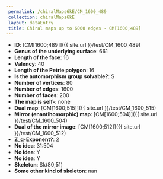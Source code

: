```yaml
--- 
 permalink: /chiralMaps6kE/CM_1600_489 
 collection: chiralMaps6kE
 layout: dataEntry
 title: Chiral maps up to 6000 edges - CM[1600;489]
---
```


- **ID**: [CM[1600;489]]({{ site.url }}/test/CM_1600_489)
- **Genus of the underlying surface**: 661
- **Length of the face**: 16
- **Valency**: 40
- **Length of the Petrie polygon**: 16
- **Is the automorphism group solvable?**: S
- **Number of vertices**: 80
- **Number of edges**: 1600
- **Number of faces**: 200
- **The map is self-**: none
- **Dual map**: [CM[1600;515]]({{ site.url }}/test/CM_1600_515)
- **Mirror (enantihomorphic) map**: [CM[1600;504]]({{ site.url }}/test/CM_1600_504)
- **Dual of the mirror image**: [CM[1600;512]]({{ site.url }}/test/CM_1600_512)
- **Z_q-Exponent?**: 2
- **No idea**:  31:504
- **No idea**: Y
- **No idea**: Y
- **Skeleton**: Sk(80;51)
- **Some other kind of skeleton**: nan
